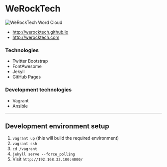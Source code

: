 # WeRockTech

![WeRockTech Word Cloud](https://cdn.rawgit.com/WeRockTech/werocktech.github.io/master/img/wordcloud.svg)

* http://werocktech.github.io
* http://werocktech.com

### Technologies

* Twitter Bootstrap
* FontAwesome
* Jekyll
* GitHub Pages

### Development technologies

* Vagrant
* Ansible

---

## Development environment setup

1. `vagrant up` (this will build the required environment)
2. `vagrant ssh`
3. `cd /vagrant`
4. `jekyll serve --force_polling`
5. Visit `http://192.168.33.100:4000/`
